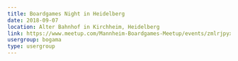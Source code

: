 ```yaml
---
title: Boardgames Night in Heidelberg
date: 2018-09-07
location: Alter Bahnhof in Kirchheim, Heidelberg
link: https://www.meetup.com/Mannheim-Boardgames-Meetup/events/zmlrjpyxmbkb/
usergroup: bogama
type: usergroup
---
```

